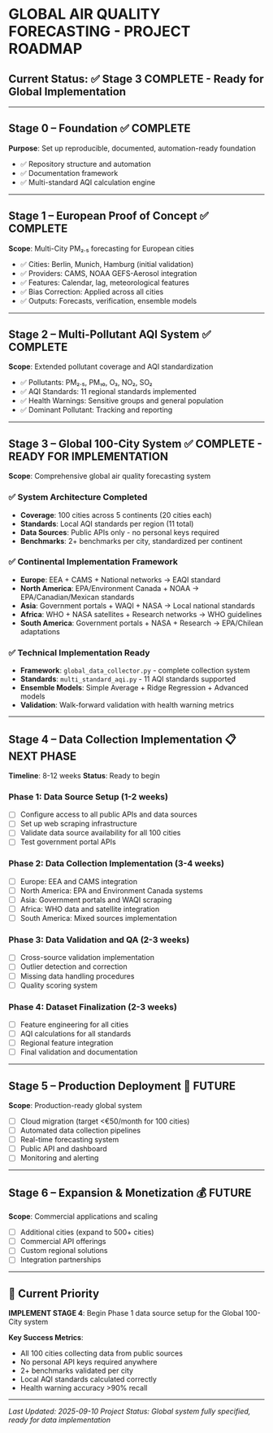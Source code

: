 # GLOBAL AIR QUALITY FORECASTING - PROJECT ROADMAP

## Current Status: ✅ **Stage 3 COMPLETE - Ready for Global Implementation**

---

## Stage 0 – Foundation ✅ **COMPLETE**

**Purpose**: Set up reproducible, documented, automation-ready foundation
- ✅ Repository structure and automation
- ✅ Documentation framework
- ✅ Multi-standard AQI calculation engine

---

## Stage 1 – European Proof of Concept ✅ **COMPLETE**

**Scope**: Multi-City PM₂.₅ forecasting for European cities
- ✅ Cities: Berlin, Munich, Hamburg (initial validation)
- ✅ Providers: CAMS, NOAA GEFS-Aerosol integration
- ✅ Features: Calendar, lag, meteorological features
- ✅ Bias Correction: Applied across all cities
- ✅ Outputs: Forecasts, verification, ensemble models

---

## Stage 2 – Multi-Pollutant AQI System ✅ **COMPLETE**

**Scope**: Extended pollutant coverage and AQI standardization
- ✅ Pollutants: PM₂.₅, PM₁₀, O₃, NO₂, SO₂
- ✅ AQI Standards: 11 regional standards implemented
- ✅ Health Warnings: Sensitive groups and general population
- ✅ Dominant Pollutant: Tracking and reporting

---

## Stage 3 – Global 100-City System ✅ **COMPLETE - READY FOR IMPLEMENTATION**

**Scope**: Comprehensive global air quality forecasting system

### ✅ **System Architecture Completed**
- **Coverage**: 100 cities across 5 continents (20 cities each)
- **Standards**: Local AQI standards per region (11 total)
- **Data Sources**: Public APIs only - no personal keys required
- **Benchmarks**: 2+ benchmarks per city, standardized per continent

### ✅ **Continental Implementation Framework**
- **Europe**: EEA + CAMS + National networks → EAQI standard
- **North America**: EPA/Environment Canada + NOAA → EPA/Canadian/Mexican standards
- **Asia**: Government portals + WAQI + NASA → Local national standards
- **Africa**: WHO + NASA satellites + Research networks → WHO guidelines
- **South America**: Government portals + NASA + Research → EPA/Chilean adaptations

### ✅ **Technical Implementation Ready**
- **Framework**: `global_data_collector.py` - complete collection system
- **Standards**: `multi_standard_aqi.py` - 11 AQI standards supported
- **Ensemble Models**: Simple Average + Ridge Regression + Advanced models
- **Validation**: Walk-forward validation with health warning metrics

---

## Stage 4 – Data Collection Implementation 📋 **NEXT PHASE**

**Timeline**: 8-12 weeks
**Status**: Ready to begin

### Phase 1: Data Source Setup (1-2 weeks)
- [ ] Configure access to all public APIs and data sources
- [ ] Set up web scraping infrastructure
- [ ] Validate data source availability for all 100 cities
- [ ] Test government portal APIs

### Phase 2: Data Collection Implementation (3-4 weeks)
- [ ] Europe: EEA and CAMS integration
- [ ] North America: EPA and Environment Canada systems
- [ ] Asia: Government portals and WAQI scraping
- [ ] Africa: WHO data and satellite integration
- [ ] South America: Mixed sources implementation

### Phase 3: Data Validation and QA (2-3 weeks)
- [ ] Cross-source validation implementation
- [ ] Outlier detection and correction
- [ ] Missing data handling procedures
- [ ] Quality scoring system

### Phase 4: Dataset Finalization (2-3 weeks)
- [ ] Feature engineering for all cities
- [ ] AQI calculations for all standards
- [ ] Regional feature integration
- [ ] Final validation and documentation

---

## Stage 5 – Production Deployment 🚀 **FUTURE**

**Scope**: Production-ready global system
- [ ] Cloud migration (target <€50/month for 100 cities)
- [ ] Automated data collection pipelines
- [ ] Real-time forecasting system
- [ ] Public API and dashboard
- [ ] Monitoring and alerting

---

## Stage 6 – Expansion & Monetization 💰 **FUTURE**

**Scope**: Commercial applications and scaling
- [ ] Additional cities (expand to 500+ cities)
- [ ] Commercial API offerings
- [ ] Custom regional solutions
- [ ] Integration partnerships

---

## 🎯 **Current Priority**

**IMPLEMENT STAGE 4**: Begin Phase 1 data source setup for the Global 100-City system

**Key Success Metrics**:
- All 100 cities collecting data from public sources
- No personal API keys required anywhere
- 2+ benchmarks validated per city
- Local AQI standards calculated correctly
- Health warning accuracy >90% recall

---

*Last Updated: 2025-09-10*
*Project Status: Global system fully specified, ready for data implementation*
